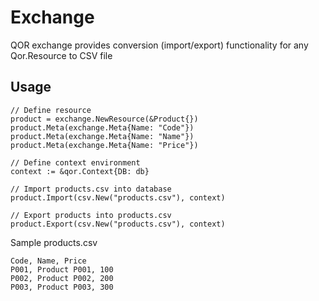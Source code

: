 # Exchange

QOR exchange provides conversion (import/export) functionality for any Qor.Resource to CSV file


## Usage

```gno
// Define resource
product = exchange.NewResource(&Product{})
product.Meta(exchange.Meta{Name: "Code"})
product.Meta(exchange.Meta{Name: "Name"})
product.Meta(exchange.Meta{Name: "Price"})

// Define context environment
context := &qor.Context{DB: db}

// Import products.csv into database
product.Import(csv.New("products.csv"), context)

// Export products into products.csv
product.Export(csv.New("products.csv"), context)
```

Sample products.csv

```csv
Code, Name, Price
P001, Product P001, 100
P002, Product P002, 200
P003, Product P003, 300
```
